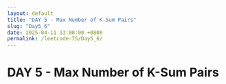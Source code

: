```yaml
---
layout: default
title: "DAY 5 - Max Number of K-Sum Pairs"
slug: "Day5_6"
date: 2025-04-11 13:00:00 +0800
permalink: /leetcode-75/Day5_6/
---
```


# DAY 5 - Max Number of K-Sum Pairs